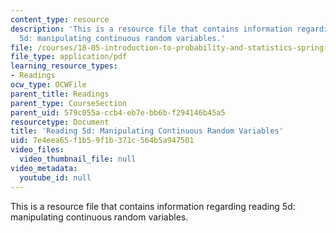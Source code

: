 ```yaml
---
content_type: resource
description: 'This is a resource file that contains information regarding reading
  5d: manipulating continuous random variables.'
file: /courses/18-05-introduction-to-probability-and-statistics-spring-2014/7e4eea65f1b59f1b371c564b5a947501_MIT18_05S14_Reading5d.pdf
file_type: application/pdf
learning_resource_types:
- Readings
ocw_type: OCWFile
parent_title: Readings
parent_type: CourseSection
parent_uid: 579c055a-ccb4-eb7e-bb6b-f294146b45a5
resourcetype: Document
title: 'Reading 5d: Manipulating Continuous Random Variables'
uid: 7e4eea65-f1b5-9f1b-371c-564b5a947501
video_files:
  video_thumbnail_file: null
video_metadata:
  youtube_id: null
---
```

This is a resource file that contains information regarding reading 5d: manipulating continuous random variables.

